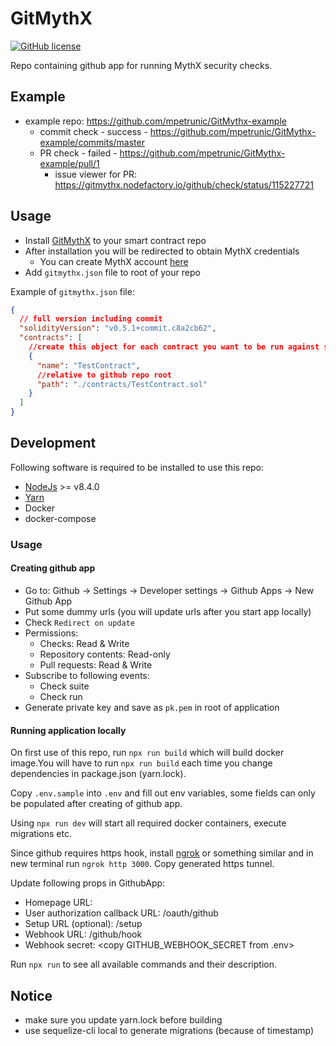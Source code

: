 # GitMythX
[![GitHub license](https://img.shields.io/github/license/NodeFactoryIo/node-ts-starter.svg)](https://github.com/NodeFactoryIo/node-ts-starter/blob/master/LICENSE)


Repo containing github app for running MythX security checks.

## Example
- example repo: https://github.com/mpetrunic/GitMythx-example
    - commit check - success - https://github.com/mpetrunic/GitMythx-example/commits/master
    - PR check - failed - https://github.com/mpetrunic/GitMythx-example/pull/1
        - issue viewer for PR: https://gitmythx.nodefactory.io/github/check/status/115227721

## Usage

- Install [GitMythX](https://github.com/apps/gitmythx) to your smart contract repo
- After installation you will be redirected to obtain MythX credentials
    - You can create MythX account [here](https://mythx.io/)
- Add `gitmythx.json` file to root of your repo

Example of `gitmythx.json` file:
```json
{
  // full version including commit
  "solidityVersion": "v0.5.1+commit.c8a2cb62",
  "contracts": [
    //create this object for each contract you want to be run against security check
    {
      "name": "TestContract",
      //relative to github repo root
      "path": "./contracts/TestContract.sol"
    }
  ]
}
```

## Development

Following software is required to be installed to use this repo:
 * [NodeJs](https://nodejs.org/en/) >= v8.4.0
 * [Yarn](https://yarnpkg.com/en/docs/install#debian-stable)
 * Docker
 * docker-compose

### Usage

#### Creating github app
- Go to: Github -> Settings -> Developer settings -> Github Apps -> New Github App
- Put some dummy urls (you will update urls after you start app locally)
- Check `Redirect on update`
- Permissions:
    - Checks: Read & Write
    - Repository contents: Read-only
    - Pull requests: Read & Write
- Subscribe to following events:
    - Check suite
    - Check run
- Generate private key and save as `pk.pem` in root of application 

#### Running application locally

On first use of this repo, run `npx run build` which will
build docker image.You will have to run `npx run build` each time
you change dependencies in package.json (yarn.lock).

Copy `.env.sample` into `.env` and fill out env variables, some fields can only be populated after creating of github app.

Using `npx run dev` will start all required docker containers, execute migrations etc.

Since github requires https hook, install [ngrok](https://ngrok.com/) or something similar
and in new terminal run `ngrok http 3000`. Copy generated https tunnel.

Update following props in GithubApp:
- Homepage URL: <ngrok tunnel>
- User authorization callback URL: <ngrok tunnel>/oauth/github
- Setup URL (optional): <ngrok tunnel>/setup
- Webhook URL: <ngrok tunnel>/github/hook
- Webhook secret: <copy GITHUB_WEBHOOK_SECRET from .env>


Run `npx run` to see all available commands and their description.

## Notice
* make sure you update yarn.lock before building
* use sequelize-cli local to generate migrations (because of timestamp)
